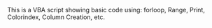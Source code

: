 This is a VBA script showing basic code using:
forloop, Range, Print, Colorindex, Column Creation, etc. 
